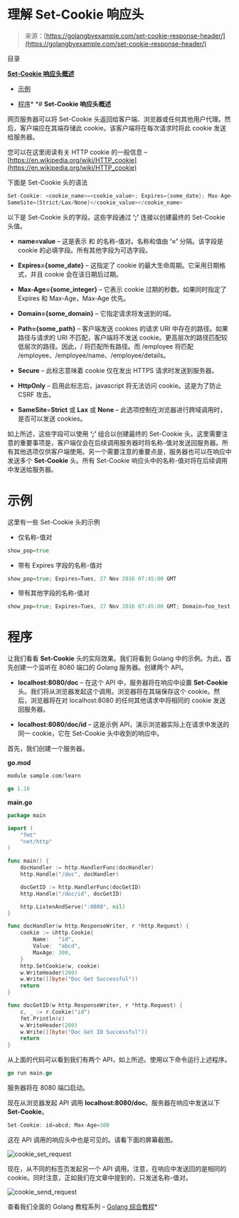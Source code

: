 <!--yml

分类：未分类

日期：2024-10-13 06:34:34

-->

# 理解 Set-Cookie 响应头

> 来源：[https://golangbyexample.com/set-cookie-response-header/](https://golangbyexample.com/set-cookie-response-header/)

目录

**[Set-Cookie 响应头概述](#Overview_of_Set-Cookie_Response_Header "Set-Cookie 响应头概述")**

+   [示例](#Examples "示例")

+   [程序](#Program "程序")*  *# **Set-Cookie 响应头概述**

网页服务器可以将 Set-Cookie 头返回给客户端、浏览器或任何其他用户代理。然后，客户端应在其端存储此 cookie。该客户端将在每次请求时将此 cookie 发送给服务器。

您可以在这里阅读有关 HTTP cookie 的一般信息 – [https://en.wikipedia.org/wiki/HTTP_cookie](https://en.wikipedia.org/wiki/HTTP_cookie)

下面是 Set-Cookie 头的语法

```go
Set-Cookie: <cookie_name>=<cookie_value>; Expires={some_date}; Max-Age={some_integer}; Domain={some_domain}; Path={some_path}; 
SameSite={Strict/Lax/None}</cookie_value></cookie_name>
```

以下是 Set-Cookie 头的字段。这些字段通过 **‘;’** 连接以创建最终的 Set-Cookie 头值。

+   **name=value** – 这是表示 <cookie-name> 和 <cookie-value> 的名称-值对。名称和值由 **‘=’** 分隔。该字段是 cookie 的必填字段。所有其他字段为可选字段。

+   **Expires={some_date}** – 这指定了 cookie 的最大生命周期。它采用日期格式，并且 cookie 会在该日期后过期。

+   **Max-Age={some_integer}** – 它表示 cookie 过期的秒数。如果同时指定了 Expires 和 Max-Age，Max-Age 优先。

+   **Domain={some_domain}** – 它指定请求将发送到的域。

+   **Path={some_path}** – 客户端发送 cookies 的请求 URI 中存在的路径。如果路径与请求的 URI 不匹配，客户端将不发送 cookie。更高层次的路径匹配较低层次的路径。因此，/ 将匹配所有路径。而 /employee 将匹配 /employee、/employee/name、/employee/details。

+   **Secure** – 此标志意味着 cookie 仅在发出 HTTPS 请求时发送到服务器。

+   **HttpOnly** – 启用此标志后，javascript 将无法访问 cookie。这是为了防止 CSRF 攻击。

+   **SameSite**=**Strict** 或 **Lax** 或 **None** – 此选项控制在浏览器进行跨域调用时，是否可以发送 cookies。

如上所述，这些字段可以使用 **‘;’** 组合以创建最终的 Set-Cookie 头。这里需要注意的重要事项是，客户端仅会在后续调用服务器时将名称-值对发送回服务器。所有其他选项仅供客户端使用。另一个需要注意的重要点是，服务器也可以在响应中发送多个 **Set-Cookie** 头。所有 Set-Cookie 响应头中的名称-值对将在后续调用中发送给服务器。

# **示例**

这里有一些 Set-Cookie 头的示例

+   仅名称-值对

```go
show_pop=true
```

+   带有 Expires 字段的名称-值对

```go
show_pop=true; Expires=Tues, 27 Nov 2016 07:45:00 GMT
```

+   带有其他字段的名称-值对

```go
show_pop=true; Expires=Tues, 27 Nov 2016 07:45:00 GMT; Domain=foo_test.com; SameSite=Strict
```

# **程序**

让我们看看 **Set-Cookie** 头的实际效果。我们将看到 Golang 中的示例。为此，首先创建一个监听在 8080 端口的 Golang 服务器。创建两个 API。

+   **localhost:8080/doc** – 在这个 API 中，服务器将在响应中设置 **Set-Cookie** 头。我们将从浏览器发起这个调用。浏览器将在其端保存这个 cookie。然后，浏览器将在对 localhost:8080 的任何其他请求中将相同的 cookie 发送回服务器。

+   **localhost:8080/doc/id** – 这是示例 API，演示浏览器实际上在请求中发送的同一 cookie，它在 Set-Cookie 头中收到的响应中。

首先，我们创建一个服务器。

**go.mod**

```go
module sample.com/learn

go 1.16
```

**main.go**

```go
package main

import (
	"fmt"
	"net/http"
)

func main() {
	docHandler := http.HandlerFunc(docHandler)
	http.Handle("/doc", docHandler)

	docGetID := http.HandlerFunc(docGetID)
	http.Handle("/doc/id", docGetID)

	http.ListenAndServe(":8080", nil)
}

func docHandler(w http.ResponseWriter, r *http.Request) {
	cookie := &http.Cookie{
		Name:   "id",
		Value:  "abcd",
		MaxAge: 300,
	}
	http.SetCookie(w, cookie)
	w.WriteHeader(200)
	w.Write([]byte("Doc Get Successful"))
	return
}

func docGetID(w http.ResponseWriter, r *http.Request) {
	c, _ := r.Cookie("id")
	fmt.Println(c)
	w.WriteHeader(200)
	w.Write([]byte("Doc Get ID Successful"))
	return
}
```

从上面的代码可以看到我们有两个 API，如上所述。使用以下命令运行上述程序。

```go
go run main.go
```

服务器将在 8080 端口启动。

现在从浏览器发起 API 调用 **localhost:8080/doc**。服务器在响应中发送以下 **Set-Cookie**。

```go
Set-Cookie: id=abcd; Max-Age=300
```

这在 API 调用的响应头中也是可见的。请看下面的屏幕截图。

![cookie_set_request](img/5743ff6b7299452f20052240e39f56a7.png)

现在，从不同的标签页发起另一个 API 调用。注意，在响应中发送回的是相同的 cookie。同时注意，正如我们在文章中提到的，只发送名称-值对。

![cookie_send_request](img/a3c457587ceebc81af0674c0439a1889.png)

查看我们全面的 Golang 教程系列 – [Golang 综合教程](https://golangbyexample.com/golang-comprehensive-tutorial/)*

